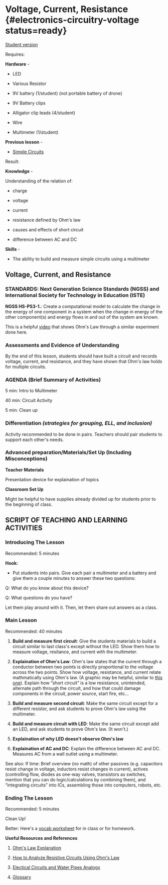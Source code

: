 # Voltage, Current, Resistance {#electronics-circuitry-voltage status=ready}

[Student version](+duckiesky_high_school_student#electronics-circuitry-voltage)

<div class='requirements' markdown='1'>

Requires:

**Hardware** - 

- LED

- Various Resistor

- 9V battery (1/student) (not portable battery of drone)

- 9V Battery clips 

- Alligator clip leads (4/student)

- Wire

- Multimeter (1/student)

**Previous lesson** - 

- [Simple Circuits](https://docs.duckietown.org/daffy/downloads/duckiesky_high_school/docs-duckiesky_high_school/branch/daffy-develop/doc-duckiesky_high_school/out/electronics_circuitry_simple.html)

Result: 

**Knowledge** -

Understanding of the relation of: 

- charge

- voltage 

- current

- resistance defined by Ohm's law

- causes and effects of short circuit

- difference between AC and DC

**Skills** - 

- The ability to build and measure simple circuits using a multimeter

</div>

## Voltage, Current, and Resistance


### STANDARDS: Next Generation Science Standards (NGSS) and International Society for Technology in Education (ISTE)

__NGSS HS-PS3-1.__: Create a computational model to calculate the change in the energy of one component in a system when the
change in energy of the other component(s) and energy flows in and out of the system are known.

This is a helpful [video](https://www.youtube.com/watch?v=beMpBp88ge8) that shows Ohm's Law through a similar experiment done here.

### Assessments and Evidence of Understanding

By the end of this lesson, students should have built a circuit and records voltage, current, and resistance, and they have shown that Ohm's law holds for multiple circuits.

### AGENDA (Brief Summary of Activities)

5 min: Intro to Multimeter

40 min: Circuit Activity

5 min: Clean up

### Differentiation _(strategies for grouping, ELL, and inclusion)_

Activity recommended to be done in pairs. Teachers should pair students to support each other's needs.

### Advanced preparation/Materials/Set Up (Including Misconceptions)

**Teacher Materials**

Presentation device for explaination of topics

**Classroom Set Up**

Might be helpful to have supplies already divided up for students prior to the beginning of class. 


## SCRIPT OF TEACHING AND LEARNING ACTIVITIES


### Introducing The Lesson

Recommended: 5 minutes

**Hook:**

- Put students into pairs. Give each pair a multimeter and a battery and give them a couple minutes to answer these two questions: 
 
Q: What do you know about this device?

Q: What questions do you have?

Let them play around with it. Then, let them share out answers as a class.

### Main Lesson

Recommended: 40 minutes

1. **Build and measure first circuit**:
Give the students materials to build a circuit similar to last class's except without the LED. Show them how to measure voltage, resitance, and current with the multimeter.

2. **Explaination of Ohm's Law**:
Ohm's law states that the current through a conductor between two points is directly proportional to the voltage across the two points. Show how voltage, resistance, and current relate mathmatically using Ohm's law. (A graphic may be helpful, similar to [this one](https://spl-binal.blogspot.com/2017/09/ohms-law.html#.XvqBNihKhhE)). Explain how “short circuit” is a low resistance, unintended, alternate path through the circuit, and how that could damage components in the circuit, power source, start fire, etc…

3. **Build and measure second circuit**: Make the same circuit except for a different resistor, and ask students to prove Ohm's law using the multimeter.

4. **Build and measure circuit with LED**: Make the same circuit except add an LED, and ask students to prove Ohm's law. (It won't.)

5. **Explaination of why LED doesn't observe Ohm's law**


6. **Explaination of AC and DC**: Explain the difference between AC and DC. Measures AC from a wall outlet using a multimeter.

See also: If time: Brief overview (no math) of other passives (e.g. capacitors resist change in voltage, inductors resist changes in current), actives (controlling flow, diodes as one-way valves, transistors as switches, mention that you can do logic/calculations by combining them), and “integrating circuits” into ICs, assembling those into computers, robots, etc. 

### Ending The Lesson

Recommended: 5 minutes

Clean Up!

Better: Here's a [vocab worksheet](https://docs.google.com/document/d/18a2UVzlNQGC5mvZ_JpYRoVtIp8XaYsbznB4QR38_TL4/edit?usp=sharing) for in class or for homework. 

**Useful Resources and References**

1. [Ohm's Law Explanation](https://spl-binal.blogspot.com/2017/09/ohms-law.html#.XvqBNihKhhE)

2. [How to Analyze Resistive Circuits Using Ohm's Law](https://www.wikihow.com/Analyze-Resistive-Circuits-Using-Ohm%27s-Law)

3. [Electical Circuits and Water Pipes Analogy](https://www.windows2universe.org/physical_science/physics/electricity/circuit_analogy_water_pipes.html)

4. [Glossary](https://docs.google.com/document/d/1LJzESfH8VnLDAitNTwwa-iDZs-zY-KM2v1EuWFoLz6A/edit?usp=sharing)
